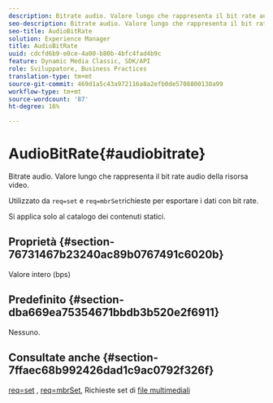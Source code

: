 ```yaml
---
description: Bitrate audio. Valore lungo che rappresenta il bit rate audio della risorsa video.
seo-description: Bitrate audio. Valore lungo che rappresenta il bit rate audio della risorsa video.
seo-title: AudioBitRate
solution: Experience Manager
title: AudioBitRate
uuid: cdcfd6b9-e0ce-4a00-b80b-4bfc4fad4b9c
feature: Dynamic Media Classic, SDK/API
role: Sviluppatore, Business Practices
translation-type: tm+mt
source-git-commit: 469d1a5c43a972116a8a2efb0de5708800130a99
workflow-type: tm+mt
source-wordcount: '87'
ht-degree: 16%

---
```



# AudioBitRate{#audiobitrate}

Bitrate audio. Valore lungo che rappresenta il bit rate audio della risorsa video.

Utilizzato da `req=set` e `req=mbrSet`richieste per esportare i dati con bit rate.

Si applica solo al catalogo dei contenuti statici.

## Proprietà {#section-76731467b23240ac89b0767491c6020b}

Valore intero (bps)

## Predefinito {#section-dba669ea75354671bbdb3b520e2f6911}

Nessuno.

## Consultate anche {#section-7ffaec68b992426dad1c9ac0792f326f}

[req=set](../../../../../is-api/http-ref/image-serving-api-ref/c-http-protocol-reference/c-command-reference/r-req/r-set.md#reference-2cac1a03eaf44a7986e18f2898384f98) ,  [req=mbrSet](../../../../../is-api/http-ref/image-serving-api-ref/c-http-protocol-reference/c-command-reference/r-req/r-mbrset.md#reference-603d75babde74508a878c27bd4cced73), Richieste set di  [file multimediali](../../../../../is-api/http-ref/image-serving-api-ref/c-http-protocol-reference/c-syntax-and-features/r-media-set-requests.md#reference-f2f2aa11208b47609fe17848d3b86a0b)
